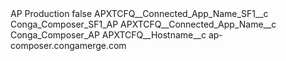<?xml version="1.0" encoding="UTF-8"?>
<CustomMetadata xmlns="http://soap.sforce.com/2006/04/metadata" xmlns:xsi="http://www.w3.org/2001/XMLSchema-instance" xmlns:xsd="http://www.w3.org/2001/XMLSchema">
    <label>AP Production</label>
    <protected>false</protected>
    <values>
        <field>APXTCFQ__Connected_App_Name_SF1__c</field>
        <value xsi:type="xsd:string">Conga_Composer_SF1_AP</value>
    </values>
    <values>
        <field>APXTCFQ__Connected_App_Name__c</field>
        <value xsi:type="xsd:string">Conga_Composer_AP</value>
    </values>
    <values>
        <field>APXTCFQ__Hostname__c</field>
        <value xsi:type="xsd:string">ap-composer.congamerge.com</value>
    </values>
</CustomMetadata>
